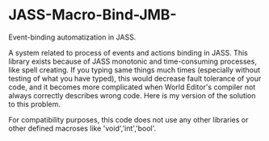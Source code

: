 # JASS-Macro-Bind-JMB-
Event-binding automatization in JASS.

  A system related to process of events and actions binding in JASS. This library exists because of JASS monotonic and time-consuming processes, like spell creating. If you typing same things much times (especially without testing of what you have typed), this would decrease fault tolerance of your code, and it becomes more complicated when World Editor's compiler not always correctly describes wrong code. Here is my version of the solution to this problem. 

  For compatibility purposes, this code does not use any other libraries or other defined macroses like 'void','int','bool'.
